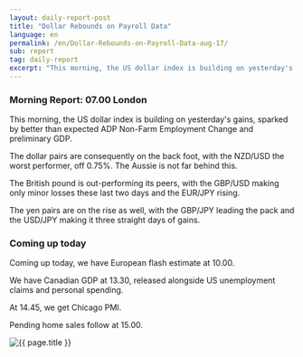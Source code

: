```yaml
---
layout: daily-report-post
title: "Dollar Rebounds on Payroll Data"
language: en
permalink: /en/Dollar-Rebounds-on-Payroll-Data-aug-17/
sub: report
tag: daily-report
excerpt: "This morning, the US dollar index is building on yesterday's gains, sparked by better than expected ADP Non-Farm Employment Change and preliminary GDP ..."
---
```

### Morning Report: 07.00 London

This morning, the US dollar index is building on yesterday's gains, sparked by better than expected ADP Non-Farm Employment Change and preliminary GDP. 

The dollar pairs are consequently on the back foot, with the NZD/USD the worst performer, off 0.75%. The Aussie is not far behind this. 

The British pound is out-performing its peers, with the GBP/USD making only minor losses these last two days and the EUR/JPY rising. 

The yen pairs are on the rise as well, with the GBP/JPY leading the pack and the USD/JPY making it three straight days of gains. 

### Coming up today

Coming up today, we have European flash estimate at 10.00. 

We have Canadian GDP at 13.30, released alongside US unemployment claims and personal spending. 

At 14.45, we get Chicago PMI.

Pending home sales follow at 15.00.

<p><img src="{{ "/assets/images/daily-report/2017-08-31_07-27-31.jpg" | relative_url }}" alt="{{ page.title }}" title="{{ page.title }}"></p>
